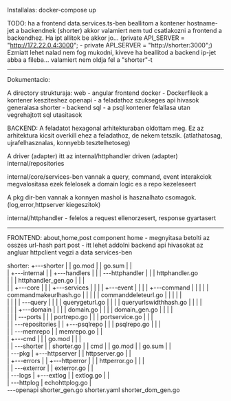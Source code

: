 

Installalas: 
docker-compose up

TODO: ha a frontend data.services.ts-ben beallitom a kontener hostname-jet a backendnek (shorter) akkor valamiert nem tud csatlakozni a frontend a backendhez. Ha ipt allitok be akkor jo...
                (private API_SERVER = "http://172.22.0.4:3000";  -  private API_SERVER = "http://shorter:3000";)   
Ezmiatt lehet nalad nem fog mukodni, kiveve ha beallitod a backend ip-jet abba a fileba... valamiert nem oldja fel a "shorter"-t


---------------------------------------------------------------------------------------------------------------------------
Dokumentacio: 

A directory strukturaja:
web - angular frontend 
docker - Dockerfileok a kontener kesziteshez
openapi - a feladathoz szukseges api hivasok  generalasa
shorter - backend 
sql - a psql kontener felallasa utan vegrehajtott sql utasitasok


BACKEND: 
A feladatot hexagonal arhitekturaban oldottam meg.
Ez az arhitektura kicsit overkill ehez a feladathoz, de nekem tetszik. (atlathatosag, ujrafelhasznalas, konnyebb tesztelhetoseg)

A driver (adapter) itt az internal/httphandler
driven (adapter) internal/repositories

internal/core/services-ben vannak a query, command, event interakciok megvalositasa 
ezek felelosek a domain logic es a repo kezeleseert

A pkg dir-ben vannak a konnyen mashol is hasznalhato csomagok. (log,error,httpserver kiegeszitok)

internal/httphandler - felelos a request ellenorzesert, response gyartasert

------------------------------------------------------------------------------------------
FRONTEND:
about,home,post component
home - megnyitasa betolti az osszes url-hash part
post - itt lehet addolni 
backend api hivasokat az angluar httpclient vegzi a data services-ben




shorter: 
+---shorter
|   |   go.mod
|   |   go.sum
|   |   
|   +---internal
|   |   +---handlers
|   |   |   \---httphandler
|   |   |           httphandler.go   
|   |   |           httphandler_gen.go
|   |   |           
|   |   +---core
|   |   |   +---services
|   |   |   |   +---event
|   |   |   |   +---command
|   |   |   |   |       commandmakeurlhash.go
|   |   |   |   |       commanddeleteurl.go
|   |   |   |   |       
|   |   |   |   \---query
|   |   |   |           querygeturl.go
|   |   |   |           queryurlswidthhash.go
|   |   |   |           
|   |   |   +---domain
|   |   |   |       domain.go
|   |   |   |       domain_gen.go
|   |   |   |       
|   |   |   \---ports
|   |   |           portrepo.go
|   |   |           portservice.go
|   |   |           
|   |   \---repositories
|   |       +---psqlrepo
|   |       |       psqlrepo.go
|   |       |       
|   |       \---memrepo
|   |               memrepo.go
|   |               
|   +---cmd
|   |   |   go.mod
|   |   |   
|   |   \---shorter
|   |           shorter.go
|   |           cmd
|   |           go.mod
|   |           go.sum
|   |           
|   \---pkg
|       +---httpserver
|       |       httpserver.go
|       |       
|       +---errors
|       |   +---httperror
|       |   |       httperror.go
|       |   |       
|       |   \---exterror
|       |           exterror.go
|       |           
|       \---logs
|           +---extlog
|           |       extlog.go
|           |       
|           \---httplog
|                   echohttplog.go
|                   
\---openapi
        shorter_gen.go
        shorter.yaml
        shorter_dom_gen.go
